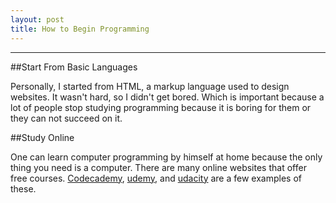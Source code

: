 ```yaml
---
layout: post
title: How to Begin Programming
---
```

***

##Start From Basic Languages

Personally, I started from HTML, a markup language used to design websites. It wasn't hard, so I didn't get bored. Which is important because a lot of people stop studying programming because it is boring for them or they can not succeed on it.

##Study Online

One can learn computer programming by himself at home because the only thing you need is a computer. There are many online websites that offer free courses. [Codecademy](https://www.codecademy.com/learn), [udemy](https://www.udemy.com/courses/), and [udacity](https://www.udacity.com) are a few examples of these.	